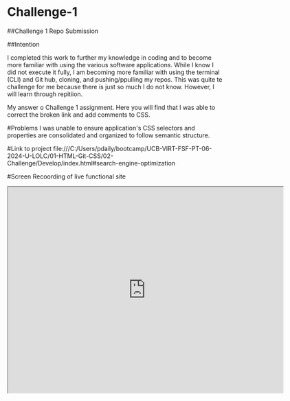 # Challenge-1
##Challenge 1  Repo Submission

##Intention

I completed this work to further my knowledge in coding and to become more familiar with using the various software applications. While I know I did not execute it fully, I am becoming more familiar with using the terminal (CLI) and Git hub, cloning, and pushing/ppulling my repos. This was quite te challenge for me because there is just so much I do not know. However, I will learn through repitiion.

My answer o Challenge 1 assignment.
Here you will find that I was able to correct the broken link and add comments to CSS. 

#Problems
I was unable to ensure application's CSS selectors and properties are consolidated and organized to follow semantic structure.

#Link to project
file:///C:/Users/pdaily/bootcamp/UCB-VIRT-FSF-PT-06-2024-U-LOLC/01-HTML-Git-CSS/02-Challenge/Develop/index.html#search-engine-optimization

#Screen Recoording of live functional site
<iframe src="https://drive.google.com/file/d/1Lu3y-_hvZw708LKsXhAJPtsssBnqHOoD/preview" width="640" height="480"></iframe>
